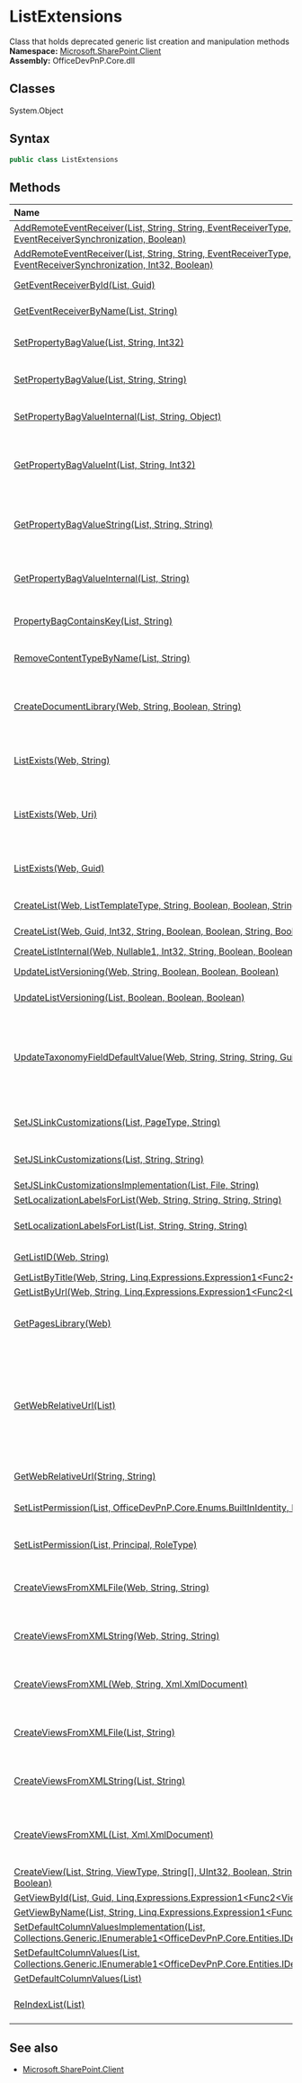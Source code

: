 # ListExtensions
Class that holds deprecated generic list creation and manipulation methods
**Namespace:** [Microsoft.SharePoint.Client](Microsoft.SharePoint.Client.md)  
**Assembly:** OfficeDevPnP.Core.dll  
## Classes
System.Object  
## Syntax
```C#
public class ListExtensions
```
## Methods
|**Name**|**Description**|
|:-----|:-----|
| [AddRemoteEventReceiver(List, String, String, EventReceiverType, EventReceiverSynchronization, Boolean)](ListExtensionsAddRemoteEventReceiverListStringStringEventReceiverTypeEventReceiverSynchronizationBoolean.md) | Registers a remote event receiver
| [AddRemoteEventReceiver(List, String, String, EventReceiverType, EventReceiverSynchronization, Int32, Boolean)](ListExtensionsAddRemoteEventReceiverListStringStringEventReceiverTypeEventReceiverSynchronizationInt32Boolean.md) | Registers a remote event receiver
| [GetEventReceiverById(List, Guid)](ListExtensionsGetEventReceiverByIdListGuid.md) | Returns an event receiver definition
| [GetEventReceiverByName(List, String)](ListExtensionsGetEventReceiverByNameListString.md) | Returns an event receiver definition
| [SetPropertyBagValue(List, String, Int32)](ListExtensionsSetPropertyBagValueListStringInt32.md) | Sets a key/value pair in the web property bag
| [SetPropertyBagValue(List, String, String)](ListExtensionsSetPropertyBagValueListStringString.md) | Sets a key/value pair in the list property bag
| [SetPropertyBagValueInternal(List, String, Object)](ListExtensionsSetPropertyBagValueInternalListStringObject.md) | Sets a key/value pair in the list property bag
| [GetPropertyBagValueInt(List, String, Int32)](ListExtensionsGetPropertyBagValueIntListStringInt32.md) | Get int typed property bag value. If does not contain, returns default value.
| [GetPropertyBagValueString(List, String, String)](ListExtensionsGetPropertyBagValueStringListStringString.md) | Get string typed property bag value. If does not contain, returns given default value.
| [GetPropertyBagValueInternal(List, String)](ListExtensionsGetPropertyBagValueInternalListString.md) | Type independent implementation of the property gettter.
| [PropertyBagContainsKey(List, String)](ListExtensionsPropertyBagContainsKeyListString.md) | Checks if the given property bag entry exists
| [RemoveContentTypeByName(List, String)](ListExtensionsRemoveContentTypeByNameListString.md) | Removes a content type from a list/library by name
| [CreateDocumentLibrary(Web, String, Boolean, String)](ListExtensionsCreateDocumentLibraryWebStringBooleanString.md) | Adds a document library to a web. Execute Query is called during this implementation
| [ListExists(Web, String)](ListExtensionsListExistsWebString.md) | Checks if list exists on the particular site based on the list Title property.
| [ListExists(Web, Uri)](ListExtensionsListExistsWebUri.md) | Checks if list exists on the particular site based on the list's site relative path.
| [ListExists(Web, Guid)](ListExtensionsListExistsWebGuid.md) | Checks if list exists on the particular site based on the list id property.
| [CreateList(Web, ListTemplateType, String, Boolean, Boolean, String, Boolean)](ListExtensionsCreateListWebListTemplateTypeStringBooleanBooleanStringBoolean.md) | Adds a default list to a site
| [CreateList(Web, Guid, Int32, String, Boolean, Boolean, String, Boolean)](ListExtensionsCreateListWebGuidInt32StringBooleanBooleanStringBoolean.md) | Adds a custom list to a site
| [CreateListInternal(Web, Nullable1<Guid>, Int32, String, Boolean, Boolean, String, Boolean)](ListExtensionsCreateListInternalWebNullable1<Guid>Int32StringBooleanBooleanStringBoolean.md) | 
| [UpdateListVersioning(Web, String, Boolean, Boolean, Boolean)](ListExtensionsUpdateListVersioningWebStringBooleanBooleanBoolean.md) | Enable/disable versioning on a list
| [UpdateListVersioning(List, Boolean, Boolean, Boolean)](ListExtensionsUpdateListVersioningListBooleanBooleanBoolean.md) | Enable/disable versioning on a list
| [UpdateTaxonomyFieldDefaultValue(Web, String, String, String, Guid, Guid)](ListExtensionsUpdateTaxonomyFieldDefaultValueWebStringStringStringGuidGuid.md) | Sets the default value for a managed metadata column in the specified list. This operation will not change existing items in the list
| [SetJSLinkCustomizations(List, PageType, String)](ListExtensionsSetJSLinkCustomizationsListPageTypeString.md) | Sets JS link customization for a list form
| [SetJSLinkCustomizations(List, String, String)](ListExtensionsSetJSLinkCustomizationsListStringString.md) | Sets JS link customization for a list view page
| [SetJSLinkCustomizationsImplementation(List, File, String)](ListExtensionsSetJSLinkCustomizationsImplementationListFileString.md) | 
| [SetLocalizationLabelsForList(Web, String, String, String, String)](ListExtensionsSetLocalizationLabelsForListWebStringStringStringString.md) | 
| [SetLocalizationLabelsForList(List, String, String, String)](ListExtensionsSetLocalizationLabelsForListListStringStringString.md) | Can be used to set translations for different cultures.
| [GetListID(Web, String)](ListExtensionsGetListIDWebString.md) | Returns the GUID id of a list
| [GetListByTitle(Web, String, Linq.Expressions.Expression1<Func2<List,Object>>[])](ListExtensionsGetListByTitleWebStringLinq.Expressions.Expression1<Func2<List,Object>>[].md) | 
| [GetListByUrl(Web, String, Linq.Expressions.Expression1<Func2<List,Object>>[])](ListExtensionsGetListByUrlWebStringLinq.Expressions.Expression1<Func2<List,Object>>[].md) | 
| [GetPagesLibrary(Web)](ListExtensionsGetPagesLibraryWeb.md) | Gets the publishing pages library of the web based on site language
| [GetWebRelativeUrl(List)](ListExtensionsGetWebRelativeUrlList.md) | Gets the web relative URL. Allow users to get the web relative URL of a list. This is useful when exporting lists as it can then be used as a parameter to Web.GetListByUrl().
| [GetWebRelativeUrl(String, String)](ListExtensionsGetWebRelativeUrlStringString.md) | Gets the web relative URL.
| [SetListPermission(List, OfficeDevPnP.Core.Enums.BuiltInIdentity, RoleType)](ListExtensionsSetListPermissionListOfficeDevPnP.Core.Enums.BuiltInIdentityRoleType.md) | Set custom permission to the list
| [SetListPermission(List, Principal, RoleType)](ListExtensionsSetListPermissionListPrincipalRoleType.md) | Set custom permission to the list
| [CreateViewsFromXMLFile(Web, String, String)](ListExtensionsCreateViewsFromXMLFileWebStringString.md) | Creates list views based on specific xml structure from file
| [CreateViewsFromXMLString(Web, String, String)](ListExtensionsCreateViewsFromXMLStringWebStringString.md) | Creates views based on specific xml structure from string
| [CreateViewsFromXML(Web, String, Xml.XmlDocument)](ListExtensionsCreateViewsFromXMLWebStringXml.XmlDocument.md) | Create list views based on xml structure loaded to memory
| [CreateViewsFromXMLFile(List, String)](ListExtensionsCreateViewsFromXMLFileListString.md) | Create list views based on specific xml structure in external file
| [CreateViewsFromXMLString(List, String)](ListExtensionsCreateViewsFromXMLStringListString.md) | Create list views based on specific xml structure in string
| [CreateViewsFromXML(List, Xml.XmlDocument)](ListExtensionsCreateViewsFromXMLListXml.XmlDocument.md) | Actual implementation of the view creation logic based on given xml
| [CreateView(List, String, ViewType, String[], UInt32, Boolean, String, Boolean, Boolean)](ListExtensionsCreateViewListStringViewTypeString[]UInt32BooleanStringBooleanBoolean.md) | Create view to existing list
| [GetViewById(List, Guid, Linq.Expressions.Expression1<Func2<View,Object>>[])](ListExtensionsGetViewByIdListGuidLinq.Expressions.Expression1<Func2<View,Object>>[].md) | 
| [GetViewByName(List, String, Linq.Expressions.Expression1<Func2<View,Object>>[])](ListExtensionsGetViewByNameListStringLinq.Expressions.Expression1<Func2<View,Object>>[].md) | 
| [SetDefaultColumnValuesImplementation(List, Collections.Generic.IEnumerable1<OfficeDevPnP.Core.Entities.IDefaultColumnValue>)](ListExtensionsSetDefaultColumnValuesImplementationListCollections.Generic.IEnumerable1<OfficeDevPnP.Core.Entities.IDefaultColumnValue>.md) | 
| [SetDefaultColumnValues(List, Collections.Generic.IEnumerable1<OfficeDevPnP.Core.Entities.IDefaultColumnValue>)](ListExtensionsSetDefaultColumnValuesListCollections.Generic.IEnumerable1<OfficeDevPnP.Core.Entities.IDefaultColumnValue>.md) | 
| [GetDefaultColumnValues(List)](ListExtensionsGetDefaultColumnValuesList.md) | 
| [ReIndexList(List)](ListExtensionsReIndexListList.md) | Queues a list for a full crawl the next incremental crawl
## See also
- [Microsoft.SharePoint.Client](Microsoft.SharePoint.Client.md)
